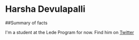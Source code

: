 # Harsha Devulapalli
##Summary of facts

I'm a student at the Lede Program for now.
Find him on [Twitter](http://www.twitter.com/SriharshDev)
